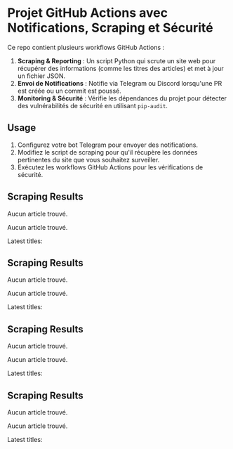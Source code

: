 # Projet GitHub Actions avec Notifications, Scraping et Sécurité

Ce repo contient plusieurs workflows GitHub Actions :

1. **Scraping & Reporting** : Un script Python qui scrute un site web pour récupérer des informations (comme les titres des articles) et met à jour un fichier JSON.
2. **Envoi de Notifications** : Notifie via Telegram ou Discord lorsqu'une PR est créée ou un commit est poussé.
3. **Monitoring & Sécurité** : Vérifie les dépendances du projet pour détecter des vulnérabilités de sécurité en utilisant `pip-audit`.

## Usage

1. Configurez votre bot Telegram pour envoyer des notifications.
2. Modifiez le script de scraping pour qu'il récupère les données pertinentes du site que vous souhaitez surveiller.
3. Exécutez les workflows GitHub Actions pour les vérifications de sécurité.



## Scraping Results
Aucun article trouvé.

Aucun article trouvé.

Latest titles: 



## Scraping Results
Aucun article trouvé.

Aucun article trouvé.

Latest titles: 



## Scraping Results
Aucun article trouvé.

Aucun article trouvé.

Latest titles: 



## Scraping Results
Aucun article trouvé.

Aucun article trouvé.

Latest titles: 
